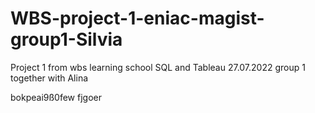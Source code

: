 # WBS-project-1-eniac-magist-group1-Silvia
Project 1 from wbs learning school SQL and Tableau 27.07.2022 group 1 together with Alina


bokpeai9ß0few
fjgoer
